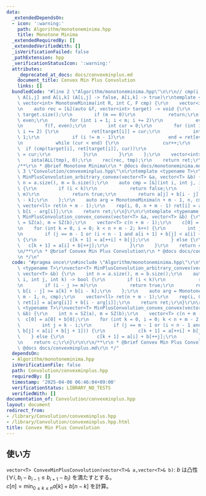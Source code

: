 ```yaml
---
data:
  _extendedDependsOn:
  - icon: ':warning:'
    path: Algorithm/monotoneminima.hpp
    title: Monotone Minima
  _extendedRequiredBy: []
  _extendedVerifiedWith: []
  _isVerificationFailed: false
  _pathExtension: hpp
  _verificationStatusIcon: ':warning:'
  attributes:
    _deprecated_at_docs: docs/convexminplus.md
    document_title: Convex Min Plus Convolution
    links: []
  bundledCode: "#line 2 \"Algorithm/monotoneminima.hpp\"\n\r\n// cmp(i,j,k) := compare\
    \ A[i,j] and A[i,k] (A[i,j] -> false, A[i,k] -> true)\r\ntemplate <typename F>\
    \ vector<int> MonotoneMinima(int R, int C, F cmp) {\r\n    vector<int> ret(R);\r\
    \n    auto rec = [&](auto &f, vector<int> target) -> void {\r\n        int m =\
    \ target.size();\r\n        if (m == 0)\r\n            return;\r\n        vector<int>\
    \ even;\r\n        for (int i = 1; i < m; i += 2)\r\n            even.push_back(target[i]);\r\
    \n        f(f, even);\r\n        int cur = 0;\r\n        for (int i = 0; i < m;\
    \ i += 2) {\r\n            ret[target[i]] = cur;\r\n            int end = C -\
    \ 1;\r\n            if (i != m - 1)\r\n                end = ret[even[i / 2]];\r\
    \n            while (cur < end) {\r\n                cur++;\r\n              \
    \  if (cmp(target[i], ret[target[i]], cur))\r\n                    ret[target[i]]\
    \ = cur;\r\n            }\r\n        }\r\n    };\r\n    vector<int> tmp(R);\r\n\
    \    iota(ALL(tmp), 0);\r\n    rec(rec, tmp);\r\n    return ret;\r\n}\r\n\r\n\
    /**\r\n * @brief Monotone Minima\r\n * @docs docs/monotoneminima.md\r\n */\n#line\
    \ 3 \"Convolution/convexminplus.hpp\"\n\r\ntemplate <typename T>\r\nvector<T>\
    \ MinPlusConvolution_arbitrary_convex(vector<T> &a, vector<T> &b) {\r\n    int\
    \ n = a.size(), m = b.size();\r\n    auto cmp = [&](int i, int j, int k) -> bool\
    \ {\r\n        if (i < k)\r\n            return false;\r\n        if (i - j >=\
    \ m)\r\n            return true;\r\n        return a[j] + b[i - j] >= a[k] + b[i\
    \ - k];\r\n    };\r\n    auto arg = MonotoneMinima(n + m - 1, n, cmp);\r\n   \
    \ vector<ll> ret(n + m - 1);\r\n    rep(i, 0, n + m - 1) ret[i] = a[arg[i]] +\
    \ b[i - arg[i]];\r\n    return ret;\r\n}\r\n\r\ntemplate <typename T>\r\nvector<T>\
    \ MinPlusConvolution_convex_convex(vector<T> &a, vector<T> &b) {\r\n    int n\
    \ = SZ(a), m = SZ(b);\r\n    vector<T> c(n + m - 1);\r\n    c[0] = a[0] + b[0];\r\
    \n    for (int k = 0, i = 0; k < n + m - 2; k++) {\r\n        int j = k - i;\r\
    \n        if (j == m - 1 or (i < n - 1 and a[i + 1] + b[j] < a[i] + b[j + 1]))\
    \ {\r\n            c[k + 1] = a[++i] + b[j];\r\n        } else {\r\n         \
    \   c[k + 1] = a[i] + b[++j];\r\n        }\r\n    }\r\n    return c;\r\n}\r\n\r\
    \n/**\r\n * @brief Convex Min Plus Convolution\r\n * @docs docs/convexminplus.md\r\
    \n */\n"
  code: "#pragma once\r\n#include \"Algorithm/monotoneminima.hpp\"\r\n\r\ntemplate\
    \ <typename T>\r\nvector<T> MinPlusConvolution_arbitrary_convex(vector<T> &a,\
    \ vector<T> &b) {\r\n    int n = a.size(), m = b.size();\r\n    auto cmp = [&](int\
    \ i, int j, int k) -> bool {\r\n        if (i < k)\r\n            return false;\r\
    \n        if (i - j >= m)\r\n            return true;\r\n        return a[j] +\
    \ b[i - j] >= a[k] + b[i - k];\r\n    };\r\n    auto arg = MonotoneMinima(n +\
    \ m - 1, n, cmp);\r\n    vector<ll> ret(n + m - 1);\r\n    rep(i, 0, n + m - 1)\
    \ ret[i] = a[arg[i]] + b[i - arg[i]];\r\n    return ret;\r\n}\r\n\r\ntemplate\
    \ <typename T>\r\nvector<T> MinPlusConvolution_convex_convex(vector<T> &a, vector<T>\
    \ &b) {\r\n    int n = SZ(a), m = SZ(b);\r\n    vector<T> c(n + m - 1);\r\n  \
    \  c[0] = a[0] + b[0];\r\n    for (int k = 0, i = 0; k < n + m - 2; k++) {\r\n\
    \        int j = k - i;\r\n        if (j == m - 1 or (i < n - 1 and a[i + 1] +\
    \ b[j] < a[i] + b[j + 1])) {\r\n            c[k + 1] = a[++i] + b[j];\r\n    \
    \    } else {\r\n            c[k + 1] = a[i] + b[++j];\r\n        }\r\n    }\r\
    \n    return c;\r\n}\r\n\r\n/**\r\n * @brief Convex Min Plus Convolution\r\n *\
    \ @docs docs/convexminplus.md\r\n */"
  dependsOn:
  - Algorithm/monotoneminima.hpp
  isVerificationFile: false
  path: Convolution/convexminplus.hpp
  requiredBy: []
  timestamp: '2025-04-06 06:46:04+09:00'
  verificationStatus: LIBRARY_NO_TESTS
  verifiedWith: []
documentation_of: Convolution/convexminplus.hpp
layout: document
redirect_from:
- /library/Convolution/convexminplus.hpp
- /library/Convolution/convexminplus.hpp.html
title: Convex Min Plus Convolution
---
```

## 使い方

`vector<T> ConvexMinPlusConvolution(vector<T>& a,vector<T>& b)`: $b$ は凸性 ($\forall i,b_i-b_{i-1} \leq b_{i+1}-b_i$) を満たすとする。  
$c[n]=\min_{0 \leq k \leq n}a[k]+b[n-k]$ を計算。
